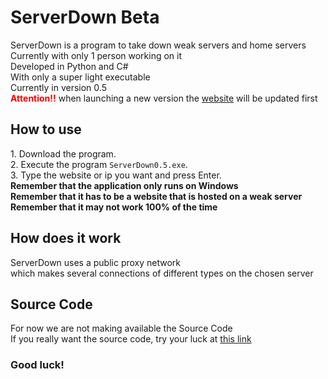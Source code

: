 # ServerDown Beta
<div>
	ServerDown is a program to take down weak servers and home servers
	<br>
	Currently with only 1 person working on it
	<br>
	Developed in Python and C#
	<br>
	With only a super light executable
	<br>
	Currently in version 0.5
	<br>
	<b style="color:red">Attention!!</b> when launching a new version the <a href="http://bit.do/SvDnRef">website</a> will be updated first
</div>

## How to use
<div>
	1. Download the program.
	<br>
	2. Execute the program <code>ServerDown0.5.exe</code>.
	<br>
	3. Type the website or ip you want and press Enter.
	<b>
		<br>
		Remember that the application only runs on Windows
		<br>
		Remember that it has to be a website that is hosted on a weak server
		<br>
		Remember that it may not work 100% of the time
	</b>
</div>


## How does it work
<div>
	ServerDown uses a public proxy network
	<br>
	which makes several connections of different types on the chosen server
</div>

 
## Source Code
<div>
	For now we are not making available the Source Code
	<br>
	If you really want the source code, try your luck at <a href="http://bit.do/SvDnCodeRef">this link</a>
</div>


### Good luck!
